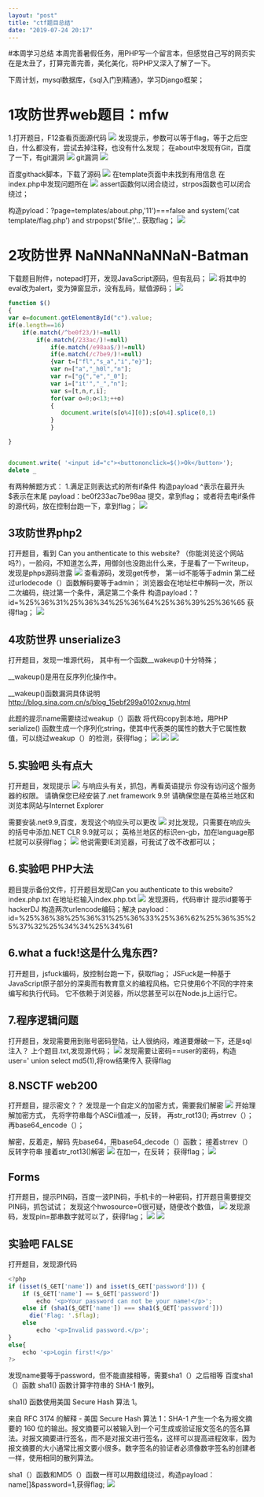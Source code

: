 ```yaml
---
layout: "post"
title: "ctf题目总结"
date: "2019-07-24 20:17"
---
```

#本周学习总结
本周完善暑假任务，用PHP写一个留言本，但感觉自己写的网页实在是太丑了，打算完善完善，美化美化，将PHP又深入了解了一下。

下周计划，mysql数据库，《sql入门到精通》，学习Django框架；


# 1攻防世界web题目：mfw
1.打开题目，F12查看页面源代码
![](https://raw.githubusercontent.com/MrKing00/imagine/master/img20190724202106.png)
发现提示，参数可以等于flag，等于之后空白，什么都没有，尝试去掉注释，也没有什么发现；
在about中发现有Git，百度了一下，有git漏洞
![](https://raw.githubusercontent.com/MrKing00/imagine/master/img20190724202320.png)
git漏洞
![](https://raw.githubusercontent.com/MrKing00/imagine/master/img20190724202434.png)

百度githack脚本，下载了源码
![](https://raw.githubusercontent.com/MrKing00/imagine/master/img20190724202554.png)
在template页面中未找到有用信息
在index.php中发现问题所在
![](https://raw.githubusercontent.com/MrKing00/imagine/master/img20190724202850.png)
assert函数何以闭合绕过，strpos函数也可以闭合绕过；


构造pyload：?page=templates/about.php,'11')===false and system('cat template/flag.php') and strpopst('$file','..
获取flag；
![](https://raw.githubusercontent.com/MrKing00/imagine/master/img20190725115818.png)


# 2攻防世界 NaNNaNNaNNaN-Batman
下载题目附件，notepad打开，发现JavaScript源码，但有乱码；
![](https://raw.githubusercontent.com/MrKing00/imagine/master/img20190725143039.png)
将其中的eval改为alert，变为弹窗显示，没有乱码，赋值源码；
![](https://raw.githubusercontent.com/MrKing00/imagine/master/img20190725143212.png)
```javascript
function $()
{
var e=document.getElementById("c").value;
if(e.length==16)
	if(e.match(/^be0f23/)!=null)
        if(e.match(/233ac/)!=null)
			if(e.match(/e98aa$/)!=null)
            if(e.match(/c7be9/)!=null)
            {var t=["fl","s_a","i","e}"];
            var n=["a","_h0l","n"];
            var r=["g{","e","_0"];
            var i=["it'","_","n"];
            var s=[t,n,r,i];
            for(var o=0;o<13;++o)
            {
	           document.write(s[o%4][0]);s[o%4].splice(0,1)
            }
            }

}


document.write( '<input id="c"><buttononclick=$()>Ok</button>');
delete _
```
有两种解题方式：
1.满足正则表达式的所有if条件
构造payload   ^表示在最开头  $表示在末尾
payload：be0f233ac7be98aa
提交，拿到flag；
或者将去电if条件的源代码，放在控制台跑一下，拿到flag；
![](https://raw.githubusercontent.com/MrKing00/imagine/master/img20190725143946.png)

## 3攻防世界php2
打开题目，看到 Can you anthenticate to this website? （你能浏览这个网站吗?），一脸闷，不知道怎么弄，用御剑也没跑出什么来，于是看了一下writeup，发现是phps源码泄露
![](https://raw.githubusercontent.com/MrKing00/imagine/master/img20190726154547.png)
查看源码，发现get传参，
第一id不能等于admin
第二经过urlodecode（）函数解码要等于admin；
浏览器会在地址栏中解码一次，所以二次编码，绕过第一个条件，满足第二个条件
构造payload：?id=%25%36%31%25%36%34%25%36%64%25%36%39%25%36%65
获得flag；
![](https://raw.githubusercontent.com/MrKing00/imagine/master/img20190726154943.png)

## 4攻防世界 unserialize3

打开题目，发现一堆源代码，
其中有一个函数__wakeup()十分特殊；

__wakeup()是用在反序列化操作中。

__wakeup()函数漏洞具体说明
http://blog.sina.com.cn/s/blog_15ebf299a0102xnug.html

此题的提示name需要绕过weakup（）函数
将代码copy到本地，用PHP serialize() 函数生成一个序列化string，使其中代表类的属性的数大于它属性数值，可以绕过weakup（）的检测，获得flag；
![](https://raw.githubusercontent.com/MrKing00/imagine/master/img20190726191753.png)
![](https://raw.githubusercontent.com/MrKing00/imagine/master/img20190726191800.png)
![](https://raw.githubusercontent.com/MrKing00/imagine/master/img20190726191814.png)




## 5.实验吧 头有点大
打开题目，发现提示
![](https://raw.githubusercontent.com/MrKing00/imagine/master/img20190727164158.png)
与响应头有关，抓包，再看英语提示
你没有访问这个服务器的权限。
请确保您已经安装了.net framework 9.9!
请确保您是在英格兰地区和浏览本网站与Internet Explorer

需要安装.net9.9,百度，发现这个响应头可以更改
![](https://raw.githubusercontent.com/MrKing00/imagine/master/img20190727164612.png)
对比发现，只需要在响应头的括号中添加.NET CLR 9.9就可以；
英格兰地区的标识en-gb，加在language那栏就可以获得flag；
![](https://raw.githubusercontent.com/MrKing00/imagine/master/img20190727165027.png)
他说需要IE浏览器，可我试了改不改都可以；



## 6.实验吧 PHP大法
题目提示备份文件，打开题目发现Can you authenticate to this website? index.php.txt
在地址栏输入index.php.txt
![](https://raw.githubusercontent.com/MrKing00/imagine/master/img20190727170727.png)
发现源码，代码审计
提示id要等于hackerDJ
构造两次urlencode编码；解决
payload：id=%25%36%38%25%36%31%25%36%33%25%36%62%25%36%35%25%37%32%25%34%34%25%34%61



## 6.what a fuck!这是什么鬼东西?
打开题目，jsfuck编码，放控制台跑一下，获取flag；
JSFuck是一种基于JavaScript原子部分的深奥而有教育意义的编程风格。它只使用6个不同的字符来编写和执行代码。
它不依赖于浏览器，所以您甚至可以在Node.js上运行它。



## 7.程序逻辑问题

打开题目，发现需要用到账号密码登陆，让人很纳闷，难道要爆破一下，还是sql注入？
上个题目.txt,发现源代码；
![](https://raw.githubusercontent.com/MrKing00/imagine/master/img20190727195929.png)
发现需要让密码==user的密码，构造 user=' union select md5(1),将row结果传入
获得flag




## 8.NSCTF web200
打开题目，提示密文？？
发现是一个自定义的加密方式，需要我们解密
![](https://raw.githubusercontent.com/MrKing00/imagine/master/img20190727204603.png)
开始理解加密方式，
先将字符串每个ASCii值减一，反转，
再str_rot13();
再strrev（）；
再base64_encode（）；

解密，反着走，解码
先base64，用base64_decode（）函数；
接着strrev（）反转字符串
接着str_rot13()解密
![](https://raw.githubusercontent.com/MrKing00/imagine/master/img20190727205045.png)
在加一，在反转；
获得flag；
![](https://raw.githubusercontent.com/MrKing00/imagine/master/img20190727204202.png)




## Forms
打开题目，提示PIN码，百度一波PIN码，手机卡的一种密码，打开题目需要提交PIN码，抓包试试；
发现这个hwosource=0很可疑，随便改个数值，
![](https://raw.githubusercontent.com/MrKing00/imagine/master/img20190727212633.png)
发现源码，发现pin=那串数字就可以了，获得flag；
![](https://raw.githubusercontent.com/MrKing00/imagine/master/img20190727212633.png)
![](https://raw.githubusercontent.com/MrKing00/imagine/master/img20190727212209.png)





## 实验吧 FALSE
打开题目，发现源代码
```javascript
<?php
if (isset($_GET['name']) and isset($_GET['password'])) {
    if ($_GET['name'] == $_GET['password'])
        echo '<p>Your password can not be your name!</p>';
    else if (sha1($_GET['name']) === sha1($_GET['password']))
      die('Flag: '.$flag);
    else
        echo '<p>Invalid password.</p>';
}
else{
	echo '<p>Login first!</p>'
?>

```


发现name要等于password，但不能直接相等，需要sha1（）之后相等
百度sha1（）函数
sha1() 函数计算字符串的 SHA-1 散列。

sha1() 函数使用美国 Secure Hash 算法 1。

来自 RFC 3174 的解释 - 美国 Secure Hash 算法 1：SHA-1 产生一个名为报文摘要的 160 位的输出。报文摘要可以被输入到一个可生成或验证报文签名的签名算法。对报文摘要进行签名，而不是对报文进行签名，这样可以提高进程效率，因为报文摘要的大小通常比报文要小很多。数字签名的验证者必须像数字签名的创建者一样，使用相同的散列算法。

sha1（）函数和MD5（）函数一样可以用数组绕过，构造payload：name[]&password=1,获得flag;
![](https://raw.githubusercontent.com/MrKing00/imagine/master/img20190728133015.png)
